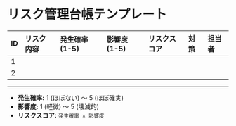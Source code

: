 # リスク管理台帳テンプレート

| ID | リスク内容 | 発生確率 (1-5) | 影響度 (1-5) | リスクスコア | 対策 | 担当者 |
| :-- | :--- | :--- | :--- | :--- | :--- | :--- |
| 1 | | | | | | |
| 2 | | | | | | |

---

- **発生確率:** 1 (ほぼない) 〜 5 (ほぼ確実)
- **影響度:** 1 (軽微) 〜 5 (壊滅的)
- **リスクスコア:** `発生確率 × 影響度`
